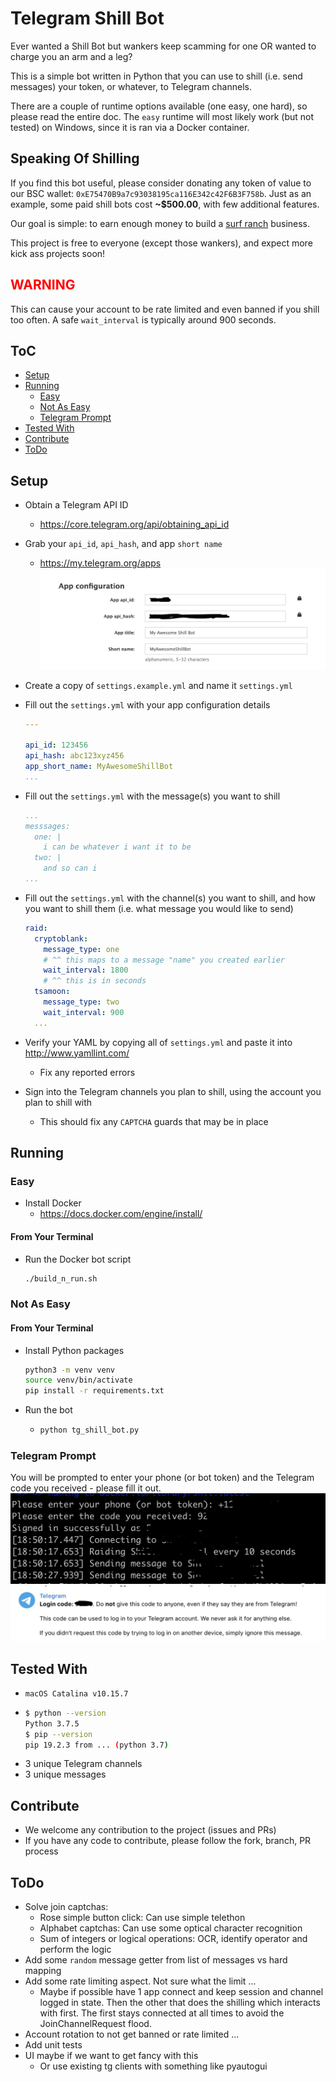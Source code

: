 # Telegram Shill Bot
Ever wanted a Shill Bot but wankers keep scamming for one OR wanted to charge you an arm and a leg?

This is a simple bot written in Python that you can use to shill (i.e. send messages) your token, or whatever, to Telegram channels.

There are a couple of runtime options available (one easy, one hard), so please read the entire doc. The `easy` runtime will most likely work (but not tested) on Windows, since it is ran via a Docker container.

## Speaking Of Shilling
If you find this bot useful, please consider donating any token of value to our BSC wallet:
`0xE75470B9a7c93038195ca116E342c42F6B3F758b`. Just as an example, some paid shill bots cost **~$500.00**, with few additional features.

Our goal is simple: to earn enough money to build a [surf ranch](https://www.flowrider.com/product/flowbarrel-ten/) business.

This project is free to everyone (except those wankers), and expect more kick ass projects soon!

## <span style="color:red">WARNING</span> ##
This can cause your account to be rate limited and even banned if you shill too often. A safe `wait_interval` is typically around 900 seconds.

## ToC
* [Setup](#setup)
* [Running](#running)
  + [Easy](#easy)
  + [Not As Easy](#not-as-easy)
  + [Telegram Prompt](#telegram-prompt)
* [Tested With](#tested-with)
* [Contribute](#contribute)
* [ToDo](#todo)

## Setup
- Obtain a Telegram API ID
  - https://core.telegram.org/api/obtaining_api_id

- Grab your `api_id`, `api_hash`, and app `short name`
  - https://my.telegram.org/apps
  ![telegram app config](./docs/appconfig.png)

- Create a copy of `settings.example.yml` and name it `settings.yml`

- Fill out the `settings.yml` with your app configuration details
  ```yaml
  ---

  api_id: 123456
  api_hash: abc123xyz456
  app_short_name: MyAwesomeShillBot
  ...
  ```

- Fill out the `settings.yml` with the message(s) you want to shill
  ```yaml
  ...
  messsages:
    one: |
      i can be whatever i want it to be
    two: |
      and so can i
  ...
  ```

- Fill out the `settings.yml` with the channel(s) you want to shill, and how you want to shill them (i.e. what message you would like to send)
  ```yaml
  raid:
    cryptoblank:
      message_type: one
      # ^^ this maps to a message "name" you created earlier
      wait_interval: 1800
      # ^^ this is in seconds
    tsamoon:
      message_type: two
      wait_interval: 900
    ...
  ```

- Verify your YAML by copying all of `settings.yml` and paste it into http://www.yamllint.com/
  - Fix any reported errors

- Sign into the Telegram channels you plan to shill, using the account you plan to shill with
  - This should fix any `CAPTCHA` guards that may be in place

## Running
### Easy
- Install Docker
  - https://docs.docker.com/engine/install/
#### From Your Terminal
- Run the Docker bot script
  ```bash
  ./build_n_run.sh
  ```

### Not As Easy
#### From Your Terminal
- Install Python packages
  ```bash
  python3 -m venv venv
  source venv/bin/activate
  pip install -r requirements.txt
  ```
- Run the bot
  - ```bash
    python tg_shill_bot.py
    ```

### Telegram Prompt
You will be prompted to enter your phone (or bot token) and the Telegram code you received - please fill it out.
![telegram shill bot startup](./docs/startup.png)
![telegram login code](./docs/logincode.png)

## Tested With
- `macOS Catalina v10.15.7`
- ```bash
  $ python --version
  Python 3.7.5
  $ pip --version
  pip 19.2.3 from ... (python 3.7)
  ```
- 3 unique Telegram channels
- 3 unique messages

## Contribute
- We welcome any contribution to the project (issues and PRs)
- If you have any code to contribute, please follow the fork, branch, PR process

## ToDo
- Solve join captchas:
  - Rose simple button click: Can use simple telethon
  - Alphabet captchas: Can use some optical character recognition
  - Sum of integers or logical operations: OCR, identify operator and perform the logic
- Add some `random` message getter from list of messages vs hard mapping
- Add some rate limiting aspect. Not sure what the limit ...
  - Maybe if possible have 1 app connect and keep session and channel logged in state. Then the other
    that does the shilling which interacts with first. The first stays connected at all times to avoid the JoinChannelRequest flood.
- Account rotation to not get banned or rate limited ...
- Add unit tests
- UI maybe if we want to get fancy with this
  - Or use existing tg clients with something like pyautogui
